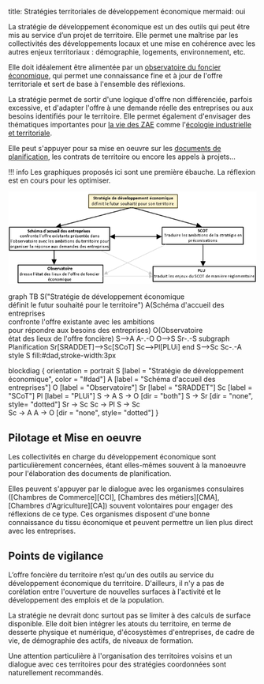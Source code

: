 title: Stratégies territoriales de développement économique
mermaid: oui

La stratégie de développement économique est un des outils qui peut être mis au service d’un projet de territoire. Elle permet une maîtrise par les collectivités des développements locaux et une mise en cohérence avec les autres enjeux territoriaux : démographie, logements, environnement, etc.

Elle doit idéalement être alimentée par un [observatoire du foncier économique][observatoire-ZAE], qui permet une connaissance fine et à jour de l'offre territoriale et sert de base à l'ensemble des réflexions.

La stratégie permet de sortir d'une logique d'offre non différenciée, parfois excessive, et d'adapter l'offre à une demande réelle des entreprises ou aux besoins identifiés pour le territoire. Elle permet également d'envisager des thématiques importantes pour [la vie des ZAE](../vie_ZA/gestion_ZA/) comme l'[écologie industrielle et territoriale](../EIT/installer_demarche_eit).

Elle peut s'appuyer pour sa mise en oeuvre sur les [documents de planification][planification], les contrats de territoire ou encore les appels à projets...

!!! info
    Les graphiques proposés ici sont une première ébauche. La réflexion est en cours pour les optimiser.

![Schema stratégie](./strategie_economique.png)

<div markdown="block" class="mermaid">
graph TB
  S("Stratégie de développement économique<br>définit le futur souhaité pour le territoire")
  A(Schéma d'accueil des entreprises<br>confronte l'offre existante avec les ambitions<br>pour répondre aux besoins des entreprises)
  O(Observatoire<br>état des lieux de l'offre foncière)
S-->A
A-.-O
O-->S
Sr-.-S
subgraph Planification
  Sr[SRADDET]-->Sc[SCoT]
  Sc-->Pl[PLUi]
end
S-->Sc  
Sc-.-A
style S fill:#dad,stroke-width:3px
</div>

blockdiag {
  orientation = portrait
  S [label = "Stratégie de développement économique", color = "#dad"]
  A [label = "Schéma d'accueil des entreprises"]
  O [label = "Observatoire"]
  Sr [label = "SRADDET"]
  Sc [label = "SCoT"]
  Pl [label = "PLUi"]
  S -> A
  S -> O [dir = "both"]
  S -> Sr [dir = "none", style= "dotted"]
  Sr -> Sc
  Sc -> Pl
  S -> Sc  
  Sc -> A
  A -> O [dir = "none", style= "dotted"]
}

## Pilotage et Mise en oeuvre
Les collectivités en charge du développement économique sont particulièrement concernées, étant elles-mêmes souvent à la manoeuvre pour l'élaboration des documents de planification.

Elles peuvent s'appuyer par le dialogue avec les organismes consulaires ([Chambres de Commerce][CCI], [Chambres des métiers][CMA], [Chambres d'Agriculture][CA]) souvent volontaires pour engager des réflexions de ce type. Ces organismes disposent d'une bonne connaissance du tissu économique et peuvent permettre un lien plus direct avec les entreprises.

## Points de vigilance
L’offre foncière du territoire n’est qu’un des outils au service du développement économique du territoire. D'ailleurs, il n'y a pas de corélation entre l'ouverture de nouvelles surfaces à l'activité et le développement des emplois et de la population.

La stratégie ne devrait donc surtout pas se limiter à des calculs de surface disponible. Elle doit bien intégrer les atouts du territoire, en terme de desserte physique et numérique, d'écosystèmes d'entreprises, de cadre de vie, de démographie des actifs, de niveaux de formation.

Une attention particulière à l'organisation des territoires voisins et un dialogue avec ces territoires pour des stratégies coordonnées sont naturellement recommandés.

[observatoire-ZAE]: ../connaissance/observatoire_foncier_eco.md
[planification]: ../planification

<script>mermaid.initialize({startOnLoad:true, theme:"neutral", fontFamily:"Sans serif"});</script>
